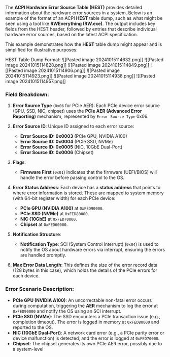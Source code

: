 The **ACPI Hardware Error Source Table (HEST)** provides detailed information about the hardware error sources in a system. Below is an example of the format of an ACPI **HEST** table dump, such as what might be seen using a tool like **RWEverything (RW.exe)**. The output includes key fields from the HEST header, followed by entries that describe individual hardware error sources, based on the latest ACPI specification.

This example demonstrates how the **HEST** table dump might appear and is simplified for illustrative purposes:

HEST Table Dump Format:
![[Pasted image 20241015114632.png]]
![[Pasted image 20241015114828.png]]
![[Pasted image 20241015114849.png]]
![[Pasted image 20241015114906.png]]
![[Pasted image 20241015114923.png]]
![[Pasted image 20241015114938.png]]
![[Pasted image 20241015114957.png]]

### **Field Breakdown**:

1. **Error Source Type** (`0x06` for PCIe AER): Each PCIe device error source (GPU, SSD, NIC, chipset) uses the **PCIe AER (Advanced Error Reporting)** mechanism, represented by `Error Source Type` 0x06.
    
2. **Error Source ID**: Unique ID assigned to each error source:
    
    - **Error Source ID: 0x0003** (PCIe GPU, NVIDIA A100)
    - **Error Source ID: 0x0004** (PCIe SSD, NVMe)
    - **Error Source ID: 0x0005** (NIC, 10GbE Dual-Port)
    - **Error Source ID: 0x0006** (Chipset)
3. **Flags**:
    
    - **Firmware First** (`0x01`) indicates that the firmware (UEFI/BIOS) will handle the error before passing control to the OS.
4. **Error Status Address**: Each device has a **status address** that points to where error information is stored. These are mapped to system memory (with 64-bit register width) for each PCIe device:
    
    - **PCIe GPU (NVIDIA A100)** at `0xFED90000`.
    - **PCIe SSD (NVMe)** at `0xFED80000`.
    - **NIC (10GbE)** at `0xFED70000`.
    - **Chipset** at `0xFED60000`.
5. **Notification Structure**:
    
    - **Notification Type**: SCI (System Control Interrupt) (`0x04`) is used to notify the OS about hardware errors via interrupt, ensuring the errors are handled promptly.
6. **Max Error Data Length**: This defines the size of the error record data (128 bytes in this case), which holds the details of the PCIe errors for each device.
    

### **Error Scenario Description**:

- **PCIe GPU (NVIDIA A100)**: An uncorrectable non-fatal error occurs during computation, triggering the **AER** mechanism to log the error at `0xFED90000` and notify the OS using an SCI interrupt.
- **PCIe SSD (NVMe)**: The SSD encounters a PCIe transaction issue (e.g., completion timeout). The error is logged in memory at `0xFED80000` and reported to the OS.
- **NIC (10GbE Dual-Port)**: A network card error (e.g., a PCIe parity error or device malfunction) is detected, and the error is logged at `0xFED70000`.
- **Chipset**: The chipset generates its own PCIe AER error, possibly due to a system-level











